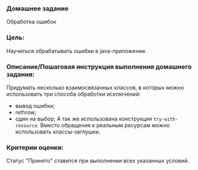 ### Домашнее задание
Обработка ошибок

### Цель:
Научиться обрабатывать ошибки в java-приложении.

### Описание/Пошаговая инструкция выполнения домашнего задания:
Придумать несколько взаимосвязанных классов, в которых можно использовать три способа обработки исключений: 
   - вывод ошибки;
   - rethrow; 
   - один на выбор;
А так же использована конструкция `try-with-resource`.
Вместо обращения к реальным ресурсам можно использовать классы-заглушки.

### Критерии оценки:
Статус "Принято" ставится при выполнении всех указанных условий.